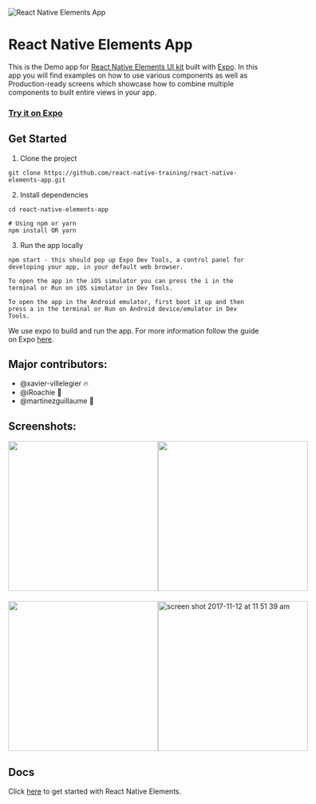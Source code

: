 ![React Native Elements App](https://user-images.githubusercontent.com/5962998/37248832-a7060286-24b1-11e8-94a8-847ab6ded4ec.png)

# React Native Elements App

This is the Demo app for [React Native Elements UI kit](https://github.com/react-native-training/react-native-elements) built with [Expo](https://expo.io/). In this app you will find examples on how to use various components as well as Production-ready screens which showcase how to combine multiple components to built entire views in your app.

### [Try it on Expo](https://expo.io/@monte9/react-native-elements-app)

## Get Started

1. Clone the project

```
git clone https://github.com/react-native-training/react-native-elements-app.git
```

2. Install dependencies

```
cd react-native-elements-app

# Using npm or yarn
npm install OR yarn
```

3. Run the app locally

```
npm start - this should pop up Expo Dev Tools, a control panel for developing your app, in your default web browser.

To open the app in the iOS simulator you can press the i in the terminal or Run on iOS simulator in Dev Tools.

To open the app in the Android emulator, first boot it up and then press a in the terminal or Run on Android device/emulator in Dev Tools.
```

We use expo to build and run the app. For more information follow the guide on Expo [here](https://docs.expo.io/versions/latest/workflow/up-and-running#start-the-development-server).

## Major contributors:

- @xavier-villelegier 🔥
- @iRoachie 💯
- @martinezguillaume 🎸

## Screenshots:

<div style="display: flex; flex-direction: row; margin-bottom: 20px">
<img src="https://user-images.githubusercontent.com/7840686/32702785-b1d9114e-c7a0-11e7-9999-6c6a00d432ec.gif" width="300" />
<img src="https://user-images.githubusercontent.com/7840686/32702789-b6bbdce6-c7a0-11e7-8034-8144274fbdae.gif" width="300" />
</div>
<div style="display: flex; flex-direction: row; margin-top: 20px">
<img src="https://user-images.githubusercontent.com/7840686/32702791-b947eedc-c7a0-11e7-8e8c-7dff1bd80564.gif" width="300" />
<img width="300" alt="screen shot 2017-11-12 at 11 51 39 am" src="https://user-images.githubusercontent.com/7840686/32702796-bfd38c8e-c7a0-11e7-8042-06851bdbf0ae.png">
</div>

## Docs

Click [here](https://react-native-training.github.io/react-native-elements) to get started with React Native Elements.